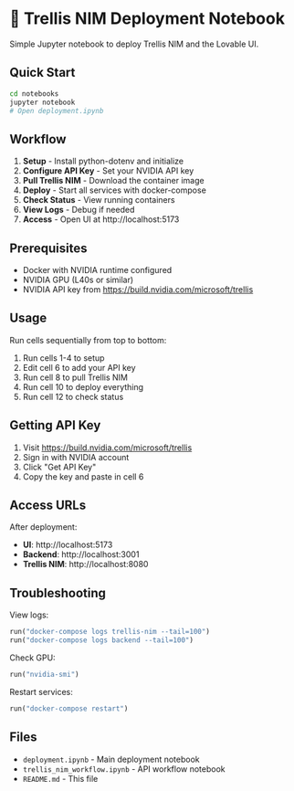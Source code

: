 # 📓 Trellis NIM Deployment Notebook

Simple Jupyter notebook to deploy Trellis NIM and the Lovable UI.

## Quick Start

```bash
cd notebooks
jupyter notebook
# Open deployment.ipynb
```

## Workflow

1. **Setup** - Install python-dotenv and initialize
2. **Configure API Key** - Set your NVIDIA API key
3. **Pull Trellis NIM** - Download the container image
4. **Deploy** - Start all services with docker-compose
5. **Check Status** - View running containers
6. **View Logs** - Debug if needed
7. **Access** - Open UI at http://localhost:5173

## Prerequisites

- Docker with NVIDIA runtime configured
- NVIDIA GPU (L40s or similar)
- NVIDIA API key from https://build.nvidia.com/microsoft/trellis

## Usage

Run cells sequentially from top to bottom:

1. Run cells 1-4 to setup
2. Edit cell 6 to add your API key
3. Run cell 8 to pull Trellis NIM
4. Run cell 10 to deploy everything
5. Run cell 12 to check status

## Getting API Key

1. Visit https://build.nvidia.com/microsoft/trellis
2. Sign in with NVIDIA account
3. Click "Get API Key"
4. Copy the key and paste in cell 6

## Access URLs

After deployment:
- **UI**: http://localhost:5173
- **Backend**: http://localhost:3001
- **Trellis NIM**: http://localhost:8080

## Troubleshooting

View logs:
```python
run("docker-compose logs trellis-nim --tail=100")
run("docker-compose logs backend --tail=100")
```

Check GPU:
```python
run("nvidia-smi")
```

Restart services:
```python
run("docker-compose restart")
```

## Files

- `deployment.ipynb` - Main deployment notebook
- `trellis_nim_workflow.ipynb` - API workflow notebook
- `README.md` - This file
